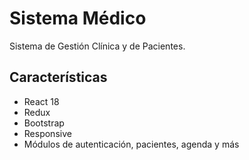 # Sistema Médico

Sistema de Gestión Clínica y de Pacientes.

## Características

- React 18
- Redux
- Bootstrap
- Responsive
- Módulos de autenticación, pacientes, agenda y más